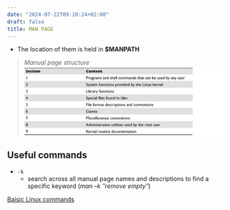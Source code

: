 ```yaml
---
date: "2024-07-22T09:10:24+02:00"
draft: false
title: MAN PAGE
---
```


-   The location of them is held in **$MANPATH**

> *Manual page structure*
> ![Man_Sections_Picture.png](/static/Man_Sections_Picture.png)

## Useful commands

-   `-k`
    -   search across all manual page names and descriptions to find a
        specific keyword (*man –k ″remove empty″*)

[Baisic Linux
commands](/Linux/Linux_commands/Baisic_Linux_commands)
